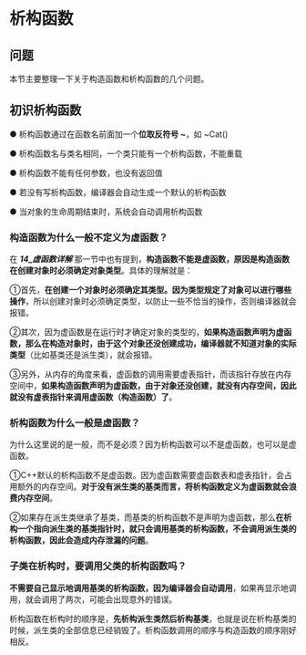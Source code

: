 # 析构函数

## 问题

本节主要整理一下关于构造函数和析构函数的几个问题。

## 初识析构函数

● 析构函数通过在函数名前面加一个**位取反符号 ~**，如 ~Cat\(\)

● 析构函数名与类名相同，一个类只能有一个析构函数，不能重载

● 析构函数不能有任何参数，也没有返回值

● 若没有写析构函数，编译器会自动生成一个默认的析构函数

● 当对象的生命周期结束时，系统会自动调用析构函数

### 构造函数为什么一般不定义为虚函数？

在 _**14\_虚函数详解**_ 那一节中也有提到，**构造函数不能是虚函数，原因是构造函数在创建对象时必须确定对象类型**。具体的理解就是：

①首先，**在创建一个对象时必须确定其类型。因为类型规定了对象可以进行哪些操作**，所以创建对象时必须确定类型，以防止一些不恰当的操作，否则编译器就会报错。

②其次，因为虚函数是在运行时才确定对象的类型的，**如果构造函数声明为虚函数，那么在构造对象时，由于这个对象还没创建成功，编译器就不知道对象的实际类型**（比如基类还是派生类），就会报错。

③另外，从内存的角度来看，虚函数的调用需要虚表指针，而该指针存放在内存空间中，**如果构造函数声明为虚函数，由于对象还没创建，就没有内存空间，因此就没有虚表指针来调用虚函数（构造函数）了**。

### 析构函数为什么一般是虚函数？

为什么这里说的是一般，而不是必须？因为析构函数可以不是虚函数，也可以是虚函数。

①C++默认的析构函数不是虚函数。因为虚函数需要虚函数表和虚表指针，会占用额外的内存空间。**对于没有派生类的基类而言，将析构函数定义为虚函数就会浪费内存空间**。

②如果存在派生类继承了基类，而基类的析构函数不是声明为虚函数，那么**在析构一个指向派生类的基类指针时，就只会调用基类的析构函数，不会调用派生类的析构函数，因此会造成内存泄漏的问题**。

### 子类在析构时，要调用父类的析构函数吗？

**不需要自己显示地调用基类的析构函数，因为编译器会自动调用**，如果再显示地调用，就会调用了两次，可能会出现意外的错误。

析构函数在析构时的顺序是，**先析构派生类然后析构基类**，也就是说在析构基类的时候，派生类的全部信息已经销毁了。析构函数调用的顺序与构造函数的顺序刚好相反。

